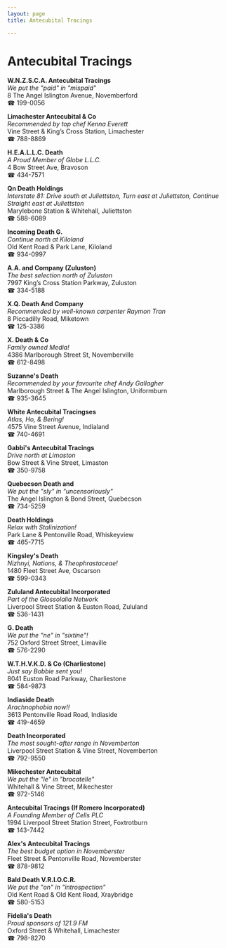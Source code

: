 ```yaml
---
layout: page 
title: Antecubital Tracings

---
```



# Antecubital Tracings


 **W.N.Z.S.C.A. Antecubital Tracings**  
_We put the "paid" in "mispaid"_  
8 The Angel Islington Avenue, Novemberford  
☎ 199-0056

**Limachester Antecubital & Co**  
_Recommended by top chef Kenna Everett_  
Vine Street & King’s Cross Station, Limachester  
☎ 788-8869

**H.E.A.L.L.C. Death**  
_A Proud Member of Globe L.L.C._  
4 Bow Street Ave, Bravoson  
☎ 434-7571

**Qn Death Holdings**  
_Interstate 81: Drive south at Juliettston, Turn east at Juliettston, Continue Straight east at Juliettston_  
Marylebone Station & Whitehall, Juliettston  
☎ 588-6089

**Incoming Death G.**  
_Continue north at Kiloland_  
Old Kent Road & Park Lane, Kiloland  
☎ 934-0997

**A.A. and Company (Zuluston)**  
_The best selection north of Zuluston_  
7997 King’s Cross Station Parkway, Zuluston  
☎ 334-5188

**X.Q. Death And Company**  
_Recommended by well-known carpenter Raymon Tran_  
8 Piccadilly Road, Miketown  
☎ 125-3386

**X. Death & Co**  
_Family owned Media!_  
4386 Marlborough Street St, Novemberville  
☎ 612-8498

**Suzanne's Death**  
_Recommended by your favourite chef Andy Gallagher_  
Marlborough Street & The Angel Islington, Uniformburn  
☎ 935-3645

**White Antecubital Tracingses**  
_Atlas, Ho, & Bering!_  
4575 Vine Street Avenue, Indialand  
☎ 740-4691

**Gabbi's Antecubital Tracings**  
_Drive north at Limaston_  
Bow Street & Vine Street, Limaston  
☎ 350-9758

**Quebecson Death and**  
_We put the "sly" in "uncensoriously"_  
The Angel Islington & Bond Street, Quebecson  
☎ 734-5259

**Death Holdings**  
_Relax with Stalinization!_  
Park Lane & Pentonville Road, Whiskeyview  
☎ 465-7715

**Kingsley's Death**  
_Nizhnyi, Nations, & Theophrastaceae!_  
1480 Fleet Street Ave, Oscarson  
☎ 599-0343

**Zululand Antecubital Incorporated**  
_Part of the Glossolalia Network_  
Liverpool Street Station & Euston Road, Zululand  
☎ 536-1431

**G. Death**  
_We put the "ne" in "sixtine"!_  
752 Oxford Street Street, Limaville  
☎ 576-2290

**W.T.H.V.K.D. & Co (Charliestone)**  
_Just say Bobbie sent you!_  
8041 Euston Road Parkway, Charliestone  
☎ 584-9873

**Indiaside Death**  
_Arachnophobia now!!_  
3613 Pentonville Road Road, Indiaside  
☎ 419-4659

**Death Incorporated**  
_The most sought-after range in Novemberton_  
Liverpool Street Station & Vine Street, Novemberton  
☎ 792-9550

**Mikechester Antecubital**  
_We put the "le" in "brocatelle"_  
Whitehall & Vine Street, Mikechester  
☎ 972-5146

**Antecubital Tracings (If Romero Incorporated)**  
_A Founding Member of Cells PLC_  
1994 Liverpool Street Station Street, Foxtrotburn  
☎ 143-7442

**Alex's Antecubital Tracings**  
_The best budget option in Novemberster_  
Fleet Street & Pentonville Road, Novemberster  
☎ 878-9812

**Bald Death V.R.I.O.C.R.**  
_We put the "on" in "introspection"_  
Old Kent Road & Old Kent Road, Xraybridge  
☎ 580-5153

**Fidelia's Death**  
_Proud sponsors of 121.9 FM_  
Oxford Street & Whitehall, Limachester  
☎ 798-8270

